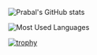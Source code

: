 
![Prabal's GitHub stats](https://github-readme-stats.vercel.app/api?username=alienx5499&show=reviews,discussions_started,discussions_answered,prs_merged,prs_merged_percentage_icons=true&theme=radical)

![Most Used Languages](https://github-readme-stats.vercel.app/api/top-langs/?username=alienx5499&layout=compact)

[![trophy](https://github-profile-trophy.vercel.app/?username=alienx5499&theme=onedark)](https://github.com/ryo-ma/github-profile-trophy)
<!---
alienx5499/alienx5499 is a ✨ special ✨ repository because its `README.md` (this file) appears on your GitHub profile.
You can click the Preview link to take a look at your changes.
--->
